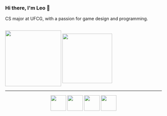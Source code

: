 ### Hi there, I'm Leo 👋
CS major at UFCG, with a passion for game design and programming.
##
<div>
  <img height="180em" align = "center" src = "https://github-readme-stats.vercel.app/api?username=leofarias-cpu&show_icons=true&theme=monokai&include_all_commits=true&count_private=true"/>
  <img height="160em" align = "center" src = "https://github-readme-stats.vercel.app/api/top-langs/?username=leofarias-cpu&theme=monokai&">
</div>

---


 <div align="center"> 
  <img height="50" src="https://cdn.jsdelivr.net/gh/devicons/devicon@latest/icons/python/python-original.svg" />
  <img height="50" src="https://cdn.jsdelivr.net/gh/devicons/devicon@latest/icons/godot/godot-original.svg" />
  <img height="50" src="https://cdn.jsdelivr.net/gh/devicons/devicon@latest/icons/clojure/clojure-original.svg" />
  <img height = "50" src="https://cdn.jsdelivr.net/gh/devicons/devicon@latest/icons/cplusplus/cplusplus-original.svg" />
          
          
 </div>
          

